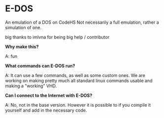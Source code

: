 # E-DOS
An emulation of a DOS on CodeHS
Not necessarily a full emulation, rather a simulation of one.


big thanks to imlvna for being big help / contributor


**Why make this?**

A: fun


**What commands can E-DOS run?**

A: It can use a few commands, as well as some custom ones. We are working on making pretty much all standard linux commands usable and making a "working" VHD.

**Can I connect to the Internet with E-DOS?**

A: No, not in the base version. However it is possible to if you compile it yourself and add in the necessary code.
